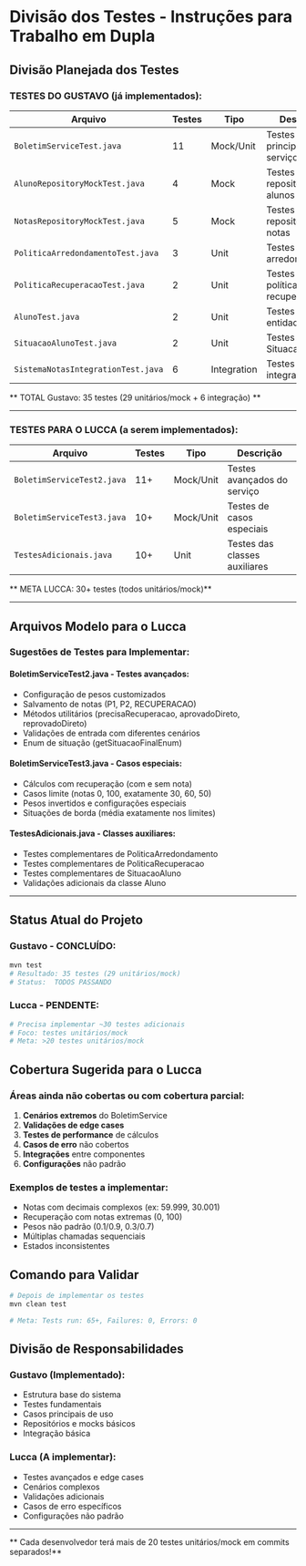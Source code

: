 #  Divisão dos Testes - Instruções para Trabalho em Dupla

##  **Divisão Planejada dos Testes**

###  **TESTES DO GUSTAVO (já implementados):**

| Arquivo | Testes | Tipo | Descrição |
|---------|--------|------|-----------|
| `BoletimServiceTest.java` | 11 | Mock/Unit | Testes principais do serviço |
| `AlunoRepositoryMockTest.java` | 4 | Mock | Testes do repositório de alunos |
| `NotasRepositoryMockTest.java` | 5 | Mock | Testes do repositório de notas |
| `PoliticaArredondamentoTest.java` | 3 | Unit | Testes de arredondamento |
| `PoliticaRecuperacaoTest.java` | 2 | Unit | Testes de política de recuperação |
| `AlunoTest.java` | 2 | Unit | Testes da entidade Aluno |
| `SituacaoAlunoTest.java` | 2 | Unit | Testes do enum SituacaoAluno |
| `SistemaNotasIntegrationTest.java` | 6 | Integration | Testes de integração |

** TOTAL Gustavo: 35 testes (29 unitários/mock + 6 integração) **

---

### **TESTES PARA O LUCCA (a serem implementados):**

| Arquivo | Testes | Tipo | Descrição |
|---------|--------|------|-----------|
| `BoletimServiceTest2.java` | 11+ | Mock/Unit | Testes avançados do serviço |
| `BoletimServiceTest3.java` | 10+ | Mock/Unit | Testes de casos especiais |
| `TestesAdicionais.java` | 10+ | Unit | Testes das classes auxiliares |

** META LUCCA: 30+ testes (todos unitários/mock)**

---

##  **Arquivos Modelo para o Lucca**

### **Sugestões de Testes para Implementar:**

#### **BoletimServiceTest2.java** - Testes avançados:
-  Configuração de pesos customizados
-  Salvamento de notas (P1, P2, RECUPERACAO)
-  Métodos utilitários (precisaRecuperacao, aprovadoDireto, reprovadoDireto)
-  Validações de entrada com diferentes cenários
-  Enum de situação (getSituacaoFinalEnum)

#### **BoletimServiceTest3.java** - Casos especiais:
-  Cálculos com recuperação (com e sem nota)
-  Casos limite (notas 0, 100, exatamente 30, 60, 50)
-  Pesos invertidos e configurações especiais
-  Situações de borda (média exatamente nos limites)

#### **TestesAdicionais.java** - Classes auxiliares:
-  Testes complementares de PoliticaArredondamento
-  Testes complementares de PoliticaRecuperacao
-  Testes complementares de SituacaoAluno
-  Validações adicionais da classe Aluno

---

##  **Status Atual do Projeto**

### **Gustavo - CONCLUÍDO:**
```bash
mvn test
# Resultado: 35 testes (29 unitários/mock)
# Status:  TODOS PASSANDO
```

###  **Lucca - PENDENTE:**
```bash  
# Precisa implementar ~30 testes adicionais
# Foco: testes unitários/mock
# Meta: >20 testes unitários/mock
```

##  **Cobertura Sugerida para o Lucca**

### **Áreas ainda não cobertas ou com cobertura parcial:**
1. **Cenários extremos** do BoletimService
2. **Validações de edge cases** 
3. **Testes de performance** de cálculos
4. **Casos de erro** não cobertos
5. **Integrações** entre componentes
6. **Configurações** não padrão

### **Exemplos de testes a implementar:**
- Notas com decimais complexos (ex: 59.999, 30.001)
- Recuperação com notas extremas (0, 100)
- Pesos não padrão (0.1/0.9, 0.3/0.7)
- Múltiplas chamadas sequenciais
- Estados inconsistentes

##  **Comando para Validar**

```bash
# Depois de implementar os testes
mvn clean test

# Meta: Tests run: 65+, Failures: 0, Errors: 0
```

##  **Divisão de Responsabilidades**

###  **Gustavo (Implementado):**
-  Estrutura base do sistema
-  Testes fundamentais 
-  Casos principais de uso
-  Repositórios e mocks básicos
-  Integração básica

###  **Lucca (A implementar):**
-  Testes avançados e edge cases
-  Cenários complexos
-  Validações adicionais
-  Casos de erro específicos
-  Configurações não padrão

---

** Cada desenvolvedor terá mais de 20 testes unitários/mock em commits separados!**